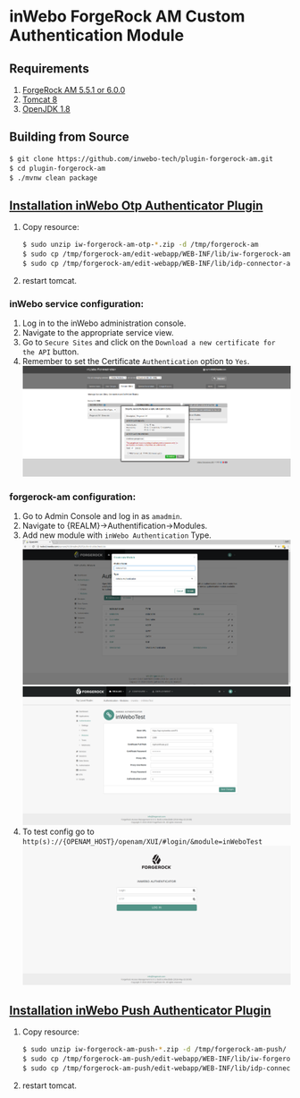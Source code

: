  inWebo ForgeRock AM Custom Authentication Module
 =======================================================
 
 Requirements
 ------------
 
 1. [ForgeRock AM 5.5.1 or 6.0.0](https://www.forgerock.com/platform/access-management)
 1. [Tomcat 8](http://apache.mediamirrors.org/tomcat/tomcat-8/v8.5.30/bin/apache-tomcat-8.5.30.tar.gz)
 1. [OpenJDK 1.8](http://openjdk.java.net/)
 
 Building from Source
 --------------------
 
 ```bash
 $ git clone https://github.com/inwebo-tech/plugin-forgerock-am.git
 $ cd plugin-forgerock-am 
 $ ./mvnw clean package
 ```
 
 [Installation inWebo Otp Authenticator Plugin](iw-forgerock-am-otp)
 -------------------------------------------------------------------

1. Copy resource:
    ```bash
    $ sudo unzip iw-forgerock-am-otp-*.zip -d /tmp/forgerock-am
    $ sudo cp /tmp/forgerock-am/edit-webapp/WEB-INF/lib/iw-forgerock-am-otp-*.jar /path/to/tomcat/webapps/openam/WEB-INF/lib/
    $ sudo cp /tmp/forgerock-am/edit-webapp/WEB-INF/lib/idp-connector-auth-repackage-0.3.0.jar /path/to/tomcat/webapps/openam/WEB-INF/lib/   
    ```
1. restart tomcat.

### inWebo service configuration:

1. Log in to the inWebo administration console.
1. Navigate to the appropriate service view.
1. Go to `Secure Sites` and click on the `Download a new certificate for the API` button.
1. Remember to set the Certificate `Authentication` option to `Yes`.
![myInWeboConfig](doc/images/myInWeboConfig.png)

### forgerock-am configuration:

1. Go to Admin Console and log in as `amadmin`.
2. Navigate to {REALM}->Authentification->Modules.
3. Add new module with `inWebo Authentication` Type.
![add new module](doc/images/inWeboAuthCreateModule.png)
![config new module](doc/images/inWeboAuthEditConfig.png)
4. To test config go to `http(s)://{OPENAM_HOST}/openam/XUI/#login/&module=inWeboTest`
![XUI Login Page](doc/images/inWeboAuthLoginXUIPage.png)

 [Installation inWebo Push Authenticator Plugin](iw-forgerock-am-push)
 ---------------------------------------------------------------------
 
 1. Copy resource:
     ```bash
     $ sudo unzip iw-forgerock-am-push-*.zip -d /tmp/forgerock-am-push/
     $ sudo cp /tmp/forgerock-am-push/edit-webapp/WEB-INF/lib/iw-forgerock-am-push-*.jar /path/to/tomcat/webapps/openam/WEB-INF/lib/
     $ sudo cp /tmp/forgerock-am-push/edit-webapp/WEB-INF/lib/idp-connector-auth-repackage-0.3.0.jar /path/to/tomcat/webapps/openam/WEB-INF/lib/   
     ```
 1. restart tomcat.